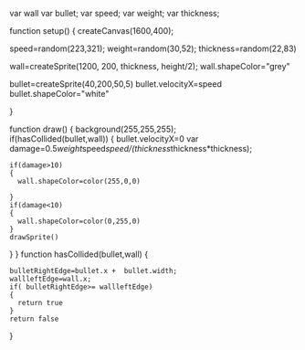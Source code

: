 var wall
var bullet;
var speed;
var weight;
var thickness;

function setup() {
  createCanvas(1600,400);

  speed=random(223,321);
  weight=random(30,52);
  thickness=random(22,83)

  wall=createSprite(1200, 200, thickness, height/2);
  wall.shapeColor="grey"
  
bullet=createSprite(40,200,50,5)
bullet.velocityX=speed
  bullet.shapeColor="white"


}
 
 

function draw() {
  background(255,255,255);  
if(hasCollided(bullet,wall))
  {
    bullet.velocityX=0
    var damage=0.5*weight*speed*speed/(thickness*thickness*thickness);
    
    if(damage>10)
    {
      wall.shapeColor=color(255,0,0)
    
    }
    if(damage<10)
    {
      wall.shapeColor=color(0,255,0)
    }
    drawSprite()

  }
}
function hasCollided(bullet,wall)
  {

    bulletRightEdge=bullet.x +  bullet.width;
    wallleftEdge=wall.x;
    if( bulletRightEdge>= wallleftEdge)
    {
      return true
    }
    return false
  }


  
